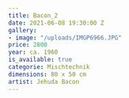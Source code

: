 ```yaml
---
title: Bacon_2
date: 2021-06-08 19:30:00 Z
gallery:
- image: "/uploads/IMGP6966.JPG"
price: 2800
year: ca. 1960
is_available: true
categorie: Mischtechnik
dimensions: 80 x 50 cm
artist: Jehuda Bacon
---
```


